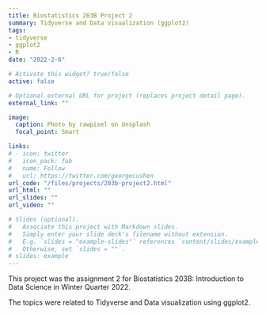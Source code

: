 ```yaml
---
title: Biostatistics 203B Project 2
summary: Tidyverse and Data visualization (ggplot2)
tags:
- tidyverse
- ggplot2
- R
date: "2022-2-6"

# Activate this widget? true/false
active: false

# Optional external URL for project (replaces project detail page).
external_link: ""

image:
  caption: Photo by rawpixel on Unsplash
  focal_point: Smart

links:
# - icon: twitter
#   icon_pack: fab
#   name: Follow
#   url: https://twitter.com/georgecushen
url_code: "/files/projects/203b-project2.html"
url_html: ""
url_slides: ""
url_video: ""

# Slides (optional).
#   Associate this project with Markdown slides.
#   Simply enter your slide deck's filename without extension.
#   E.g. `slides = "example-slides"` references `content/slides/example-slides.md`.
#   Otherwise, set `slides = ""`.
# slides: example
---
```

This project was the assignment 2 for Biostatistics 203B: Introduction to Data Science in Winter Quarter 2022.

The topics were related to Tidyverse and Data visualization using ggplot2.
